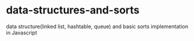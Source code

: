 # data-structures-and-sorts
data structure(linked list, hashtable, queue) and basic sorts implementation in Javascript
